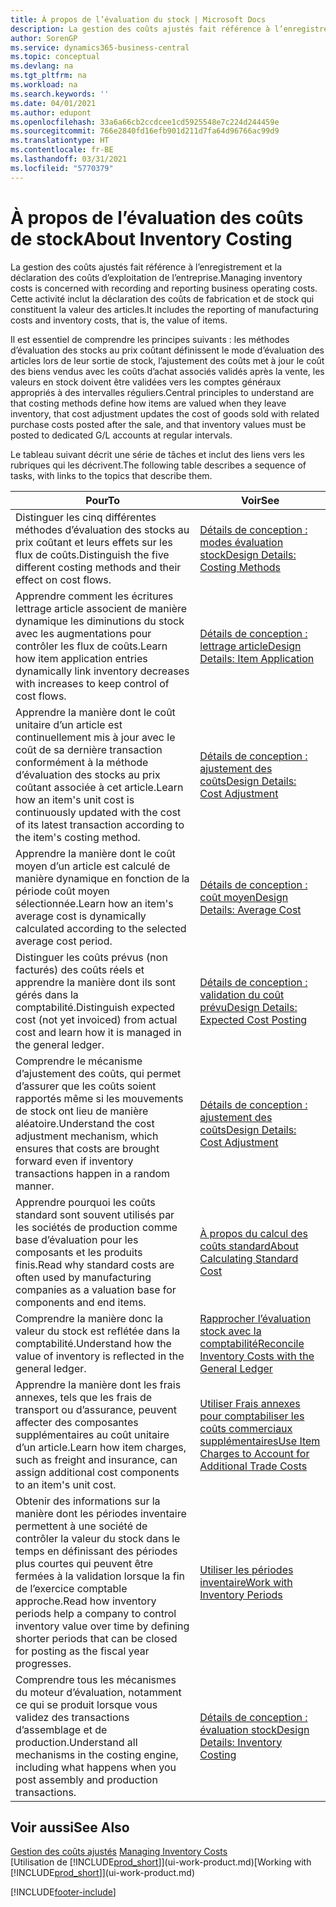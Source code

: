 ```yaml
---
title: À propos de l’évaluation du stock | Microsoft Docs
description: La gestion des coûts ajustés fait référence à l’enregistrement et la déclaration des coûts d’exploitation de l’entreprise. Cette activité inclut la déclaration des coûts de fabrication et de stock qui constituent la valeur des articles.
author: SorenGP
ms.service: dynamics365-business-central
ms.topic: conceptual
ms.devlang: na
ms.tgt_pltfrm: na
ms.workload: na
ms.search.keywords: ''
ms.date: 04/01/2021
ms.author: edupont
ms.openlocfilehash: 33a6a66cb2ccdcee1cd5925548e7c224d244459e
ms.sourcegitcommit: 766e2840fd16efb901d211d7fa64d96766ac99d9
ms.translationtype: HT
ms.contentlocale: fr-BE
ms.lasthandoff: 03/31/2021
ms.locfileid: "5770379"
---
```

# <a name="about-inventory-costing"></a><span data-ttu-id="c9bab-104">À propos de l’évaluation des coûts de stock</span><span class="sxs-lookup"><span data-stu-id="c9bab-104">About Inventory Costing</span></span>
<span data-ttu-id="c9bab-105">La gestion des coûts ajustés fait référence à l’enregistrement et la déclaration des coûts d’exploitation de l’entreprise.</span><span class="sxs-lookup"><span data-stu-id="c9bab-105">Managing inventory costs is concerned with recording and reporting business operating costs.</span></span> <span data-ttu-id="c9bab-106">Cette activité inclut la déclaration des coûts de fabrication et de stock qui constituent la valeur des articles.</span><span class="sxs-lookup"><span data-stu-id="c9bab-106">It includes the reporting of manufacturing costs and inventory costs, that is, the value of items.</span></span>  

 <span data-ttu-id="c9bab-107">Il est essentiel de comprendre les principes suivants : les méthodes d’évaluation des stocks au prix coûtant définissent le mode d’évaluation des articles lors de leur sortie de stock, l’ajustement des coûts met à jour le coût des biens vendus avec les coûts d’achat associés validés après la vente, les valeurs en stock doivent être validées vers les comptes généraux appropriés à des intervalles réguliers.</span><span class="sxs-lookup"><span data-stu-id="c9bab-107">Central principles to understand are that costing methods define how items are valued when they leave inventory, that cost adjustment updates the cost of goods sold with related purchase costs posted after the sale, and that inventory values must be posted to dedicated G/L accounts at regular intervals.</span></span>  

 <span data-ttu-id="c9bab-108">Le tableau suivant décrit une série de tâches et inclut des liens vers les rubriques qui les décrivent.</span><span class="sxs-lookup"><span data-stu-id="c9bab-108">The following table describes a sequence of tasks, with links to the topics that describe them.</span></span>   

|<span data-ttu-id="c9bab-109">**Pour**</span><span class="sxs-lookup"><span data-stu-id="c9bab-109">**To**</span></span>|<span data-ttu-id="c9bab-110">**Voir**</span><span class="sxs-lookup"><span data-stu-id="c9bab-110">**See**</span></span>|  
|------------|-------------|  
|<span data-ttu-id="c9bab-111">Distinguer les cinq différentes méthodes d’évaluation des stocks au prix coûtant et leurs effets sur les flux de coûts.</span><span class="sxs-lookup"><span data-stu-id="c9bab-111">Distinguish the five different costing methods and their effect on cost flows.</span></span>|[<span data-ttu-id="c9bab-112">Détails de conception : modes évaluation stock</span><span class="sxs-lookup"><span data-stu-id="c9bab-112">Design Details: Costing Methods</span></span>](design-details-costing-methods.md)|  
|<span data-ttu-id="c9bab-113">Apprendre comment les écritures lettrage article associent de manière dynamique les diminutions du stock avec les augmentations pour contrôler les flux de coûts.</span><span class="sxs-lookup"><span data-stu-id="c9bab-113">Learn how item application entries dynamically link inventory decreases with increases to keep control of cost flows.</span></span>|[<span data-ttu-id="c9bab-114">Détails de conception : lettrage article</span><span class="sxs-lookup"><span data-stu-id="c9bab-114">Design Details: Item Application</span></span>](design-details-item-application.md)|  
|<span data-ttu-id="c9bab-115">Apprendre la manière dont le coût unitaire d’un article est continuellement mis à jour avec le coût de sa dernière transaction conformément à la méthode d’évaluation des stocks au prix coûtant associée à cet article.</span><span class="sxs-lookup"><span data-stu-id="c9bab-115">Learn how an item's unit cost is continuously updated with the cost of its latest transaction according to the item's costing method.</span></span>|[<span data-ttu-id="c9bab-116">Détails de conception : ajustement des coûts</span><span class="sxs-lookup"><span data-stu-id="c9bab-116">Design Details: Cost Adjustment</span></span>](design-details-cost-adjustment.md)|  
|<span data-ttu-id="c9bab-117">Apprendre la manière dont le coût moyen d’un article est calculé de manière dynamique en fonction de la période coût moyen sélectionnée.</span><span class="sxs-lookup"><span data-stu-id="c9bab-117">Learn how an item's average cost is dynamically calculated according to the selected average cost period.</span></span>|[<span data-ttu-id="c9bab-118">Détails de conception : coût moyen</span><span class="sxs-lookup"><span data-stu-id="c9bab-118">Design Details: Average Cost</span></span>](design-details-average-cost.md)|  
|<span data-ttu-id="c9bab-119">Distinguer les coûts prévus (non facturés) des coûts réels et apprendre la manière dont ils sont gérés dans la comptabilité.</span><span class="sxs-lookup"><span data-stu-id="c9bab-119">Distinguish expected cost (not yet invoiced) from actual cost and learn how it is managed in the general ledger.</span></span>|[<span data-ttu-id="c9bab-120">Détails de conception : validation du coût prévu</span><span class="sxs-lookup"><span data-stu-id="c9bab-120">Design Details: Expected Cost Posting</span></span>](design-details-expected-cost-posting.md)|  
|<span data-ttu-id="c9bab-121">Comprendre le mécanisme d’ajustement des coûts, qui permet d’assurer que les coûts soient rapportés même si les mouvements de stock ont lieu de manière aléatoire.</span><span class="sxs-lookup"><span data-stu-id="c9bab-121">Understand the cost adjustment mechanism, which ensures that costs are brought forward even if inventory transactions happen in a random manner.</span></span>|[<span data-ttu-id="c9bab-122">Détails de conception : ajustement des coûts</span><span class="sxs-lookup"><span data-stu-id="c9bab-122">Design Details: Cost Adjustment</span></span>](design-details-cost-adjustment.md)|  
|<span data-ttu-id="c9bab-123">Apprendre pourquoi les coûts standard sont souvent utilisés par les sociétés de production comme base d’évaluation pour les composants et les produits finis.</span><span class="sxs-lookup"><span data-stu-id="c9bab-123">Read why standard costs are often used by manufacturing companies as a valuation base for components and end items.</span></span>|[<span data-ttu-id="c9bab-124">À propos du calcul des coûts standard</span><span class="sxs-lookup"><span data-stu-id="c9bab-124">About Calculating Standard Cost</span></span>](finance-about-calculating-standard-cost.md)|  
|<span data-ttu-id="c9bab-125">Comprendre la manière donc la valeur du stock est reflétée dans la comptabilité.</span><span class="sxs-lookup"><span data-stu-id="c9bab-125">Understand how the value of inventory is reflected in the general ledger.</span></span>|[<span data-ttu-id="c9bab-126">Rapprocher l’évaluation stock avec la comptabilité</span><span class="sxs-lookup"><span data-stu-id="c9bab-126">Reconcile Inventory Costs with the General Ledger</span></span>](finance-how-to-post-inventory-costs-to-the-general-ledger.md)|  
|<span data-ttu-id="c9bab-127">Apprendre la manière dont les frais annexes, tels que les frais de transport ou d’assurance, peuvent affecter des composantes supplémentaires au coût unitaire d’un article.</span><span class="sxs-lookup"><span data-stu-id="c9bab-127">Learn how item charges, such as freight and insurance, can assign additional cost components to an item's unit cost.</span></span>|[<span data-ttu-id="c9bab-128">Utiliser Frais annexes pour comptabiliser les coûts commerciaux supplémentaires</span><span class="sxs-lookup"><span data-stu-id="c9bab-128">Use Item Charges to Account for Additional Trade Costs</span></span>](payables-how-assign-item-charges.md)|  
|<span data-ttu-id="c9bab-129">Obtenir des informations sur la manière dont les périodes inventaire permettent à une société de contrôler la valeur du stock dans le temps en définissant des périodes plus courtes qui peuvent être fermées à la validation lorsque la fin de l’exercice comptable approche.</span><span class="sxs-lookup"><span data-stu-id="c9bab-129">Read how inventory periods help a company to control inventory value over time by defining shorter periods that can be closed for posting as the fiscal year progresses.</span></span>|[<span data-ttu-id="c9bab-130">Utiliser les périodes inventaire</span><span class="sxs-lookup"><span data-stu-id="c9bab-130">Work with Inventory Periods</span></span>](finance-how-to-work-with-inventory-periods.md)|  
|<span data-ttu-id="c9bab-131">Comprendre tous les mécanismes du moteur d’évaluation, notamment ce qui se produit lorsque vous validez des transactions d’assemblage et de production.</span><span class="sxs-lookup"><span data-stu-id="c9bab-131">Understand all mechanisms in the costing engine, including what happens when you post assembly and production transactions.</span></span>|[<span data-ttu-id="c9bab-132">Détails de conception : évaluation stock</span><span class="sxs-lookup"><span data-stu-id="c9bab-132">Design Details: Inventory Costing</span></span>](design-details-inventory-costing.md)|  

## <a name="see-also"></a><span data-ttu-id="c9bab-133">Voir aussi</span><span class="sxs-lookup"><span data-stu-id="c9bab-133">See Also</span></span>
<span data-ttu-id="c9bab-134">[Gestion des coûts ajustés](finance-manage-inventory-costs.md)  </span><span class="sxs-lookup"><span data-stu-id="c9bab-134">[Managing Inventory Costs](finance-manage-inventory-costs.md)  </span></span>  
<span data-ttu-id="c9bab-135">[Utilisation de [!INCLUDE[prod_short](includes/prod_short.md)]](ui-work-product.md)</span><span class="sxs-lookup"><span data-stu-id="c9bab-135">[Working with [!INCLUDE[prod_short](includes/prod_short.md)]](ui-work-product.md)</span></span>


[!INCLUDE[footer-include](includes/footer-banner.md)]